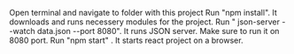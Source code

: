 Open terminal and navigate to folder with this project
Run "npm install". It downloads and runs necessery modules for the project.
Run " json-server --watch data.json --port 8080". It runs JSON server. Make sure to run it on 8080 port.
Run "npm start" . It starts react project on a browser. 
